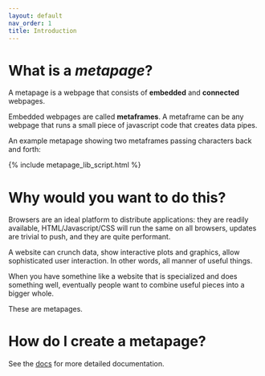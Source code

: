 ```yaml
---
layout: default
nav_order: 1
title: Introduction
---
```


# What is a *metapage*?

A metapage is a webpage that consists of **embedded** and **connected** webpages.

Embedded webpages are called **metaframes**. A metaframe can be any webpage that runs a small piece of javascript code that creates data pipes.

An example metapage showing two metaframes passing characters back and forth:


<div class="row">
  <div class="column" id="left">
  </div>
  <div class="column" id="middle">
    <div class="ArrowLeft"></div>
    <div class="ArrowRight"></div>
  </div>
  <div class="column" id="right">
  </div>
</div>
<!-- <link rel="stylesheet" href="{{site.baseurl}}/metapages/example00-basic/styles.css"> -->
{% include metapage_lib_script.html %}
<!-- <script src="{{site.baseurl}}/metapages/example00-basic/script1.js"></script> -->

# Why would you want to do this?

Browsers are an ideal platform to distribute applications: they are readily available, HTML/Javascript/CSS will run the same on all browsers, updates are trivial to push, and they are quite performant.

A website can crunch data, show interactive plots and graphics, allow sophisticated user interaction. In other words, all manner of useful things.

When you have somethine like a website that is specialized and does something well, eventually people want to combine useful pieces into a bigger whole.

These are metapages.

# How do I create a metapage?

See the <a href="{{site.baseurl}}/documentation/">docs</a> for more detailed documentation.



